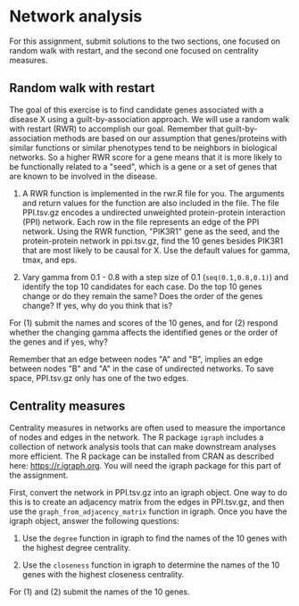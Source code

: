 # Network analysis

For this assignment, submit solutions to the two sections, one focused on random walk with restart, and the second one focused on centrality measures.

## Random walk with restart

The goal of this exercise is to find candidate genes associated with a disease X using a guilt-by-association approach. We will use a random walk with restart (RWR) to accomplish our goal. Remember that guilt-by-association methods are based on our assumption that genes/proteins with similar functions or similar phenotypes tend to be neighbors in biological networks. So a higher RWR score for a gene means that it is more likely to be functionally related to a "seed", which is a gene or a set of genes that are known to be involved in the disease.

1. A RWR function is implemented in the rwr.R file for you. The arguments and return values for the function are also included in the file. The file PPI.tsv.gz encodes a undirected unweighted protein-protein interaction (PPI) network. Each row in the file represents an edge of the PPI network. Using the RWR function, "PIK3R1" gene as the seed, and the protein-protein network in ppi.tsv.gz, find the 10 genes besides PIK3R1 that are most likely to be causal for X. Use the default values for gamma, tmax, and eps. 

2. Vary gamma from 0.1 - 0.8 with a step size of 0.1 (`seq(0.1,0.8,0.1)`) and identify the top 10 candidates for each case. Do the top 10 genes change or do they remain the same? Does the order of the genes change?  If yes, why do you think that is?

For (1) submit the names and scores of the 10 genes, and for (2) respond whether the changing gamma affects the identified genes or the order of the genes and if yes, why?

Remember that an edge between nodes "A" and "B", implies an edge between nodes "B" and "A" in the case of undirected networks. To save space, PPI.tsv.gz only has one of the two edges. 

## Centrality measures

Centrality measures in networks are often used to measure the importance of nodes and edges in the network. The R package `igraph` includes a collection of network analysis tools that can make downstream analyses more efficient. The R package can be installed from CRAN as described here: https://r.igraph.org. You will need the igraph package for this part of the assignment.

First, convert the network in PPI.tsv.gz into an igraph object. One way to do this is to create an adjacency matrix from the edges in PPI.tsv.gz, and then use the `graph_from_adjacency_matrix` function in igraph.  Once you have the igraph object, answer the following questions:

1. Use the `degree` function in igraph to find the names of the 10 genes with the highest degree centrality.

2. Use the `closeness` function in igraph to determine the names of the 10 genes with the highest closeness centrality.

For (1) and (2) submit the names of the 10 genes.

